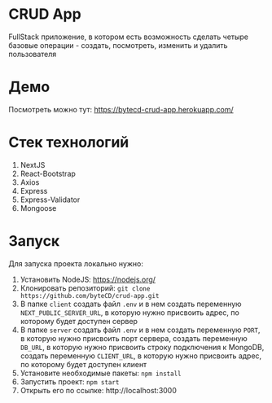 # CRUD App
FullStack приложение, в котором есть возможность сделать четыре базовые операции - создать, посмотреть, изменить и удалить пользователя
# Демо
Посмотреть можно тут: https://bytecd-crud-app.herokuapp.com/
# Стек технологий
1. NextJS
2. React-Bootstrap
3. Axios
4. Express
5. Express-Validator
6. Mongoose
# Запуск
Для запуска проекта локально нужно:
1. Установить NodeJS: https://nodejs.org/
2. Клонировать репозиторий: `git clone https://github.com/byteCD/crud-app.git`
3. В папке `client` создать файл `.env` и в нем создать переменную `NEXT_PUBLIC_SERVER_URL`, в которую нужно присвоить адрес, по которому будет доступен сервер
4. В папке `server` создать файл `.env` и в нем создать переменную `PORT`, в которую нужно присвоить порт сервера, создать переменную `DB_URL`, в которую нужно присвоить строку подключения к MongoDB, создать переменную `CLIENT_URL`, в которую нужно присвоить адрес, по которому будет доступен клиент
5. Установите необходимые пакеты: `npm install`
6. Запустить проект: `npm start`
7. Открыть его по ссылке: http://localhost:3000
